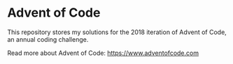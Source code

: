 # Advent of Code

This repository stores my solutions for the 2018 iteration of Advent of Code, an annual coding challenge.

Read more about Advent of Code:
https://www.adventofcode.com
